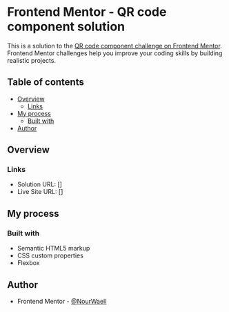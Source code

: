 # Frontend Mentor - QR code component solution

This is a solution to the [QR code component challenge on Frontend Mentor](https://www.frontendmentor.io/challenges/qr-code-component-iux_sIO_H). Frontend Mentor challenges help you improve your coding skills by building realistic projects.

## Table of contents

- [Overview](#overview)
  - [Links](#links)
- [My process](#my-process)
  - [Built with](#built-with)
- [Author](#author)

## Overview

### Links

- Solution URL: []
- Live Site URL: []

## My process

### Built with

- Semantic HTML5 markup
- CSS custom properties
- Flexbox

## Author

- Frontend Mentor - [@NourWaell](https://www.frontendmentor.io/profile/NourWaell)
